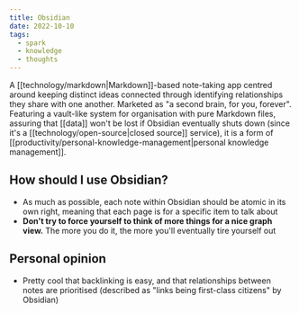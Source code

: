 ```yaml
---
title: Obsidian
date: 2022-10-10
tags:
  - spark
  - knowledge
  - thoughts
---
```


A [[technology/markdown|Markdown]]-based note-taking app centred around keeping distinct ideas connected through identifying relationships they share with one another. Marketed as "a second brain, for you, forever". Featuring a vault-like system for organisation with pure Markdown files, assuring that [[data]] won't be lost if Obsidian eventually shuts down (since it's a [[technology/open-source|closed source]] service), it is a form of [[productivity/personal-knowledge-management|personal knowledge management]].

## How should I use Obsidian?
* As much as possible, each note within Obsidian should be atomic in its own right, meaning that each page is for a specific item to talk about
* **Don't try to force yourself to think of more things for a nice graph view.** The more you do it, the more you'll eventually tire yourself out

## Personal opinion
- Pretty cool that backlinking is easy, and that relationships between notes are prioritised (described as "links being first-class citizens" by Obsidian)